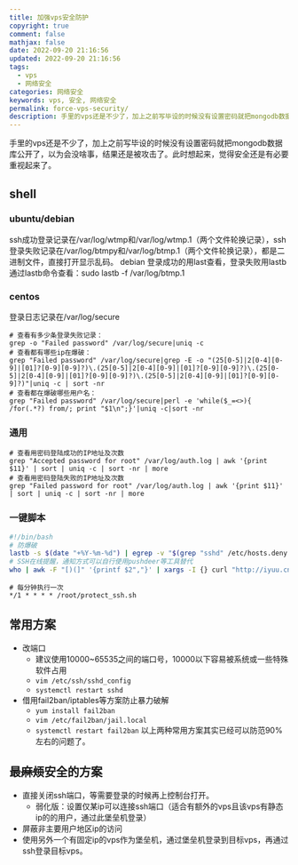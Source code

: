 ```yaml
---
title: 加强vps安全防护
copyright: true
comment: false
mathjax: false
date: 2022-09-20 21:16:56
updated: 2022-09-20 21:16:56
tags:
  - vps
  - 网络安全
categories: 网络安全
keywords: vps, 安全, 网络安全
permalink: force-vps-security/
description: 手里的vps还是不少了，加上之前写毕设的时候没有设置密码就把mongodb数据库公开了，以为会没啥事，结果还是被攻击了。此时想起来，觉得安全还是有必要重视起来了。
---
```

手里的vps还是不少了，加上之前写毕设的时候没有设置密码就把mongodb数据库公开了，以为会没啥事，结果还是被攻击了。此时想起来，觉得安全还是有必要重视起来了。

<!--more-->
## shell

### ubuntu/debian

ssh成功登录记录在/var/log/wtmp和/var/log/wtmp.1（两个文件轮换记录），ssh登录失败记录在/var/log/btmpy和/var/log/btmp.1（两个文件轮换记录），都是二进制文件，直接打开显示乱码。
debian 登录成功的用last查看，登录失败用lastb
通过lastb命令查看：sudo lastb -f /var/log/btmp.1

### centos

登录日志记录在/var/log/secure

```shell
# 查看有多少条登录失败记录：
grep -o "Failed password" /var/log/secure|uniq -c
# 查看都有哪些ip在爆破：
grep "Failed password" /var/log/secure|grep -E -o "(25[0-5]|2[0-4][0-9]|[01]?[0-9][0-9]?)\.(25[0-5]|2[0-4][0-9]|[01]?[0-9][0-9]?)\.(25[0-5]|2[0-4][0-9]|[01]?[0-9][0-9]?)\.(25[0-5]|2[0-4][0-9]|[01]?[0-9][0-9]?)"|uniq -c | sort -nr
# 查看都在爆破哪些用户名：
grep "Failed password" /var/log/secure|perl -e 'while($_=<>){ /for(.*?) from/; print "$1\n";}'|uniq -c|sort -nr
```

### 通用

```shell
# 查看用密码登陆成功的IP地址及次数
grep "Accepted password for root" /var/log/auth.log | awk '{print $11}' | sort | uniq -c | sort -nr | more
# 查看用密码登陆失败的IP地址及次数
grep "Failed password for root" /var/log/auth.log | awk '{print $11}' | sort | uniq -c | sort -nr | more
```

### 一键脚本

```bash
#!/bin/bash
# 防爆破
lastb -s $(date "+%Y-%m-%d") | egrep -v "$(grep "sshd" /etc/hosts.deny | awk -F ':' '{print $2}')" | grep "ssh:" | awk -F 'ssh:' '{print $2}' | awk '{print $2}' | sort | uniq -c | sort -n | awk '{if ($1 > 30) print "sshd:"$2":deny"}' | xargs -I {} echo "{}" >> /etc/hosts.deny
# SSH在线提醒，通知方式可以自行使用pushdeer等工具替代
who | awk -F "[)(]" '{printf $2","}' | xargs -I {} curl "http://iyuu.cn/******（iyuu.cn的token）.send?text=hostname【$(hostname)】SSH在线提醒：{}&desp=hostname【$(hostname)】SSH在线提醒：{}"
```

```shell
# 每分钟执行一次
*/1 * * * * /root/protect_ssh.sh
```

## 常用方案

- 改端口
  - 建议使用10000~65535之间的端口号，10000以下容易被系统或一些特殊软件占用
  - `vim /etc/ssh/sshd_config`
  - `systemctl restart sshd`
- 借用fail2ban/iptables等方案防止暴力破解
  - `yum install fail2ban`
  - `vim /etc/fail2ban/jail.local`
  - `systemctl restart fail2ban`
以上两种常用方案其实已经可以防范90%左右的问题了。

## 最~~麻烦~~安全的方案

- 直接关闭ssh端口，等需要登录的时候再上控制台打开。
  - 弱化版：设置仅某ip可以连接ssh端口（适合有额外的vps且该vps有静态ip的的用户，通过此堡垒机登录）
- 屏蔽非主要用户地区ip的访问
- 使用另外一个有固定ip的vps作为堡垒机，通过堡垒机登录到目标vps，再通过ssh登录目标vps。
